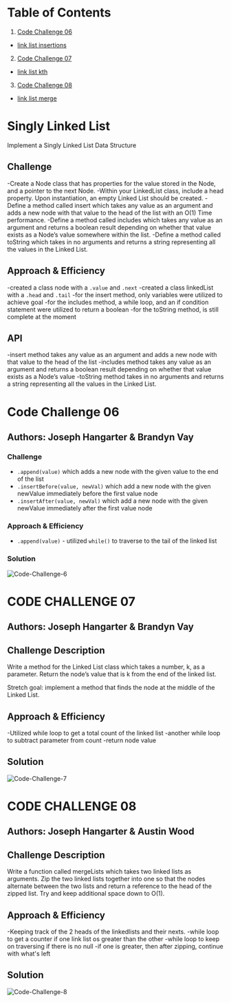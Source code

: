 # Table of Contents

1. [Code Challenge 06](#Code-Challenge-06)
  * [link list insertions](https://github.com/JCode1986/data-structures-and-algorithms/blob/linked_list/Data-Structures/linkedList/linked-list.js)
2. [Code Challenge 07](#Code-Challenge-07)
  * [link list kth](https://github.com/JCode1986/data-structures-and-algorithms/blob/ll_kth_from_end/Data-Structures/linkedList/linked-list.js)
3. [Code Challenge 08](#Code-Challenge-08)
  * [link list merge](https://github.com/JCode1986/data-structures-and-algorithms/blob/master/Data-Structures/linkedList/README.md#Code-Challenge-08)

# Singly Linked List
Implement a Singly Linked List Data Structure

## Challenge
-Create a Node class that has properties for the value stored in the Node, and a pointer to the next Node.
-Within your LinkedList class, include a head property. Upon instantiation, an empty Linked List should be created.
-Define a method called insert which takes any value as an argument and adds a new node with that value to the head of the list with an O(1) Time performance.
-Define a method called includes which takes any value as an argument and returns a boolean result depending on whether that value exists as a Node’s value somewhere within the list.
-Define a method called toString which takes in no arguments and returns a string representing all the values in the Linked List.

## Approach & Efficiency
-created a class node with a `.value` and `.next`
-created a class linkedList with a `.head` and `.tail`
-for the insert method, only variables were utilized to achieve goal
-for the includes method, a while loop, and an if condition statement were utilized to return a boolean
-for the toString method, is still complete at the moment

## API
-insert method takes any value as an argument and adds a new node with that value to the head of the list
-includes method takes any value as an argument and returns a boolean result depending on whether that value exists as a Node’s value 
-toString method takes in no arguments and returns a string representing all the values in the Linked List.

# Code Challenge 06
## Authors: Joseph Hangarter & Brandyn Vay

### Challenge
* `.append(value)` which adds a new node with the given value to the end of the list
* `.insertBefore(value, newVal)` which add a new node with the given newValue immediately before the first value node
* `.insertAfter(value, newVal)` which add a new node with the given newValue immediately after the first value node

### Approach & Efficiency
* `.append(value)` - utilized `while()` to traverse to the tail of the linked list

### Solution
![Code-Challenge-6](./whiteboard-img/code-challenge-6.jpg)


# CODE CHALLENGE 07
## Authors: Joseph Hangarter & Brandyn Vay

## Challenge Description
Write a method for the Linked List class which takes a number, k, as a parameter. Return the node’s value that is k from the end of the linked list.

Stretch goal: implement a method that finds the node at the middle of the Linked List.

## Approach & Efficiency
-Utilized while loop to get a total count of the linked list
-another while loop to subtract parameter from count
-return node value

## Solution
![Code-Challenge-7](./whiteboard-img/code-challenge-7.jpg)


# CODE CHALLENGE 08
## Authors: Joseph Hangarter & Austin Wood

## Challenge Description
Write a function called mergeLists which takes two linked lists as arguments. Zip the two linked lists together into one so that the nodes alternate between the two lists and return a reference to the head of the zipped list. Try and keep additional space down to O(1).

## Approach & Efficiency
-Keeping track of the 2 heads of the linkedlists and their nexts.
-while loop to get a counter if one link list os greater than the other
-while loop to keep on traversing if there is no null
-if one is greater, then after zipping, continue with what's left

## Solution
![Code-Challenge-8](./whiteboard-img/code-challenge-8.jpg)
